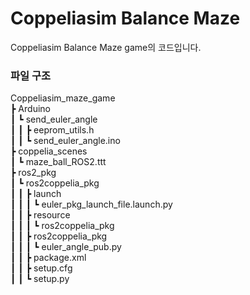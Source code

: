 # Coppeliasim Balance Maze
 Coppeliasim Balance Maze game의 코드입니다.
### 파일 구조
Coppeliasim_maze_game  
 ┣ Arduino  
 ┃ ┗ send_euler_angle  
 ┃ ┃ ┣ eeprom_utils.h  
 ┃ ┃ ┗ send_euler_angle.ino  
 ┣ coppelia_scenes  
 ┃ ┗ maze_ball_ROS2.ttt  
 ┣ ros2_pkg  
 ┃ ┗ ros2coppelia_pkg  
 ┃ ┃ ┣ launch  
 ┃ ┃ ┃ ┗ euler_pkg_launch_file.launch.py  
 ┃ ┃ ┣ resource  
 ┃ ┃ ┃ ┗ ros2coppelia_pkg  
 ┃ ┃ ┣ ros2coppelia_pkg  
 ┃ ┃ ┃ ┗ euler_angle_pub.py  
 ┃ ┃ ┣ package.xml  
 ┃ ┃ ┣ setup.cfg  
 ┃ ┃ ┗ setup.py  
